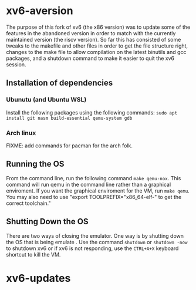 # xv6-aversion
The purpose of this fork of xv6 (the x86 version) was to update some of the features in the abandoned version in order to match with the currently maintained version (the riscv version). So far this has consisted of some tweaks to the makefile and other files in order to get the file structure right, changes to the make file to allow compilation on the latest binutils and gcc packages, and a shutdown command to make it easier to quit the xv6 session.

## Installation of dependencies
### Ubunutu (and Ubuntu WSL)
Install the following packages using the following commands:
`sudo apt install git nasm build-essential qemu-system gdb`

### Arch linux
FIXME: add commands for pacman for the arch folk.

## Running the OS
From the command line, run the following command `make qemu-nox`. This command will run qemu in the command line rather than a graphical enviroment. If you want the graphical enviroment for the VM, run `make qemu`. You may also need to use "export TOOLPREFIX="x86_64-elf-" to get the correct toolchain."

## Shutting Down the OS
There are two ways of closing the emulator. One way is by shutting down the OS that is being emulate . Use the command `shutdown` or `shutdown -now` to shutdown xv6 or if xv6 is not responding, use the `CTRL+A+X` keyboard shortcut to kill the VM.
# xv6-updates
